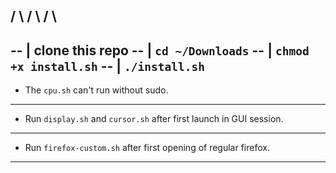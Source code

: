 /  \ /  \ /  \ 
---
-- | clone this repo
-- | `cd ~/Downloads`
-- | `chmod +x install.sh`
-- | `./install.sh`
---
- The `cpu.sh` can't run without sudo.
---
- Run `display.sh` and `cursor.sh` after first launch in GUI session.
---
- Run `firefox-custom.sh` after first opening of regular firefox.
---
